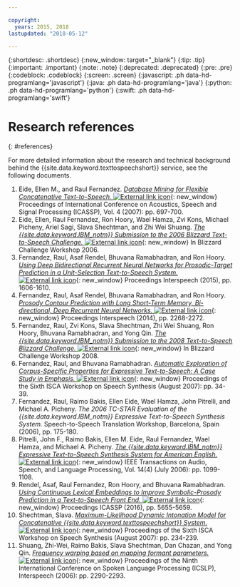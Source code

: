 ```yaml
---

copyright:
  years: 2015, 2018
lastupdated: "2018-05-12"

---
```


{:shortdesc: .shortdesc}
{:new_window: target="_blank"}
{:tip: .tip}
{:important: .important}
{:note: .note}
{:deprecated: .deprecated}
{:pre: .pre}
{:codeblock: .codeblock}
{:screen: .screen}
{:javascript: .ph data-hd-programlang='javascript'}
{:java: .ph data-hd-programlang='java'}
{:python: .ph data-hd-programlang='python'}
{:swift: .ph data-hd-programlang='swift'}

# Research references
{: #references}

For more detailed information about the research and technical background behind the {{site.data.keyword.texttospeechshort}} service, see the following documents.

1.  Eide, Ellen M., and Raul Fernandez. [*Database Mining for Flexible Concatenative Text-to-Speech.* ![External link icon](../../icons/launch-glyph.svg "External link icon")](http://ieeexplore.ieee.org/xpl/articleDetails.jsp?arnumber=4218196){: new_window} Proceedings of International Conference on Acoustics, Speech and Signal Processing (ICASSP), Vol. 4 (2007): pp. 697-700.
1.  Eide, Ellen, Raul Fernandez, Ron Hoory, Wael Hamza, Zvi Kons, Michael Picheny, Ariel Sagi, Slava Shechtman, and Zhi Wei Shuang. [*The {{site.data.keyword.IBM_notm}} Submission to the 2006 Blizzard Text-to-Speech Challenge.* ![External link icon](../../icons/launch-glyph.svg "External link icon")](http://www.festvox.org/blizzard/bc2006/ibm_blizzard2006.pdf){: new_window} In Blizzard Challenge Workshop 2006.
1.  Fernandez, Raul, Asaf Rendel, Bhuvana Ramabhadran, and Ron Hoory. [*Using Deep Bidirectional Recurrent Neural Networks for Prosodic-Target Prediction in a Unit-Selection Text-to-Speech System.* ![External link icon](../../icons/launch-glyph.svg "External link icon")](https://www.researchgate.net/publication/295080074_Using_Deep_Bidirectional_Recurrent_Neural_Networks_for_Prosodic-Target_Prediction_in_a_Unit-Selection_Text-to-Speech_System){: new_window} Proceedings Interspeech (2015), pp. 1606-1610.
1.  Fernandez, Raul, Asaf Rendel, Bhuvana Ramabhadran, and Ron Hoory. [*Prosody Contour Prediction with Long Short-Term Memory, Bi-directional, Deep Recurrent Neural Networks.* ![External link icon](../../icons/launch-glyph.svg "External link icon")](https://www.researchgate.net/publication/267154161_Prosody_Contour_Prediction_with_Long_Short-Term_Memory_Bi-Directional_Deep_Recurrent_Neural_Networks){: new_window} Proceedings Interspeech (2014), pp. 2268-2272.
1.  Fernandez, Raul, Zvi Kons, Slava Shechtman, Zhi Wei Shuang, Ron Hoory, Bhuvana Ramabhadran, and Yong Qin. [*The {{site.data.keyword.IBM_notm}} Submission to the 2008 Text-to-Speech Blizzard Challenge.* ![External link icon](../../icons/launch-glyph.svg "External link icon")](http://festvox.org/blizzard/bc2008/ibm_Blizzard2008.pdf){: new_window} In Blizzard Challenge Workshop 2008.
1.  Fernandez, Raul, and Bhuvana Ramabhadran. [*Automatic Exploration of Corpus-Specific Properties for Expressive Text-to-Speech: A Case Study in Emphasis.* ![External link icon](../../icons/launch-glyph.svg "External link icon")](http://www.isca-speech.org/archive_open/archive_papers/ssw6/ssw6_034.pdf){: new_window} Proceedings of the Sixth ISCA Workshop on Speech Synthesis (August 2007): pp. 34-39.
1.  Fernandez, Raul, Raimo Bakis, Ellen Eide, Wael Hamza, John Pitrelli, and Michael A. Picheny. *The 2006 TC-STAR Evaluation of the {{site.data.keyword.IBM_notm}} Expressive Text-to-Speech Synthesis System.* Speech-to-Speech Translation Workshop, Barcelona, Spain (2006), pp. 175-180.
1.  Pitrelli, John F., Raimo Bakis, Ellen M. Eide, Raul Fernandez, Wael Hamza, and Michael A. Picheny. [*The {{site.data.keyword.IBM_notm}} Expressive Text-to-Speech Synthesis System for American English.* ![External link icon](../../icons/launch-glyph.svg "External link icon")](http://ieeexplore.ieee.org/xpl/login.jsp?tp=&arnumber=1643639&url=http%3A%2F%2Fieeexplore.ieee.org%2Fxpls%2Fabs_all.jsp%3Farnumber%3D1643639){: new_window} IEEE Transactions on Audio, Speech, and Language Processing, Vol. 14(4) (July 2006): pp. 1099-1108.
1.  Rendel, Asaf, Raul Fernandez, Ron Hoory, and Bhuvana Ramabhadran. [*Using Continuous Lexical Embeddings to Improve Symbolic-Prosody Prediction in a Text-to-Speech Front End.* ![External link icon](../../icons/launch-glyph.svg "External link icon")](http://www.icassp2016.org/Papers/ViewPapers.asp?PaperNum=3425){: new_window} Proceedings ICASSP (2016), pp. 5655-5659.
1.  Shechtman, Slava. [*Maximum-Likelihood Dynamic Intonation Model for Concatenative {{site.data.keyword.texttospeechshort}} System.* ![External link icon](../../icons/launch-glyph.svg "External link icon")](http://www.isca-speech.org/archive_open/archive_papers/ssw6/ssw6_234.pdf){: new_window} Proceedings of the Sixth ISCA Workshop on Speech Synthesis (August 2007): pp. 234-239.
1.  Shuang, Zhi-Wei, Raimo Bakis, Slava Shechtman, Dan Chazan, and Yong Qin. [*Frequency warping based on mapping formant parameters.* ![External link icon](../../icons/launch-glyph.svg "External link icon")](https://www.researchgate.net/profile/Slava_Shechtman/publication/221491579_Frequency_warping_based_on_mapping_formant_parameters/links/55d462dd08ae7fb244f60c61.pdf){: new_window} Proceedings of the Ninth International Conference on Spoken Language Processing (ICSLP), Interspeech (2006): pp. 2290-2293.
